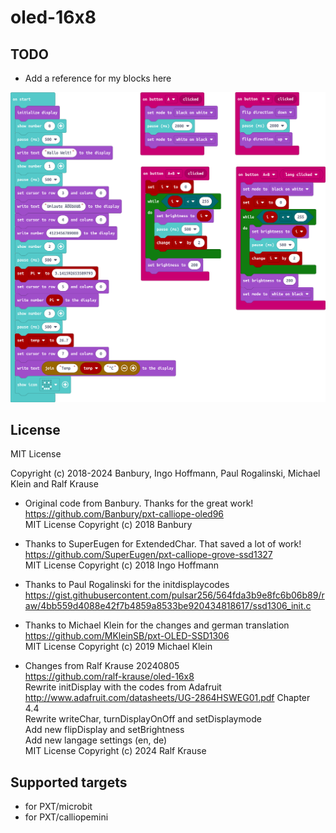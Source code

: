 # oled-16x8

## TODO

-  Add a reference for my blocks here

<img src="img/mini-screenshot-en.png" width="800">

## License

MIT License

Copyright (c) 2018-2024 Banbury, Ingo Hoffmann, Paul Rogalinski, Michael Klein and Ralf Krause

* Original code from Banbury. Thanks for the great work! <br>
  https://github.com/Banbury/pxt-calliope-oled96 <br>
  MIT License Copyright (c) 2018 Banbury

* Thanks to SuperEugen for ExtendedChar. That saved a lot of work! <br>
  https://github.com/SuperEugen/pxt-calliope-grove-ssd1327 <br>
  MIT License Copyright (c) 2018 Ingo Hoffmann

* Thanks to Paul Rogalinski for the initdisplaycodes <br>
  https://gist.githubusercontent.com/pulsar256/564fda3b9e8fc6b06b89/raw/4bb559d4088e42f7b4859a8533be920434818617/ssd1306_init.c
  
* Thanks to Michael Klein for the changes and german translation <br>
  https://github.com/MKleinSB/pxt-OLED-SSD1306 <br>
  MIT License Copyright (c) 2019 Michael Klein

* Changes from Ralf Krause 20240805 <br>
  https://github.com/ralf-krause/oled-16x8 <br>
  Rewrite initDisplay with the codes from Adafruit <br>
  http://www.adafruit.com/datasheets/UG-2864HSWEG01.pdf Chapter 4.4 <br>
  Rewrite writeChar, turnDisplayOnOff and setDisplaymode <br>
  Add new flipDisplay and setBrightness <br>
  Add new langage settings (en, de) <br>
  MIT License Copyright (c) 2024 Ralf Krause


## Supported targets

* for PXT/microbit
* for PXT/calliopemini

